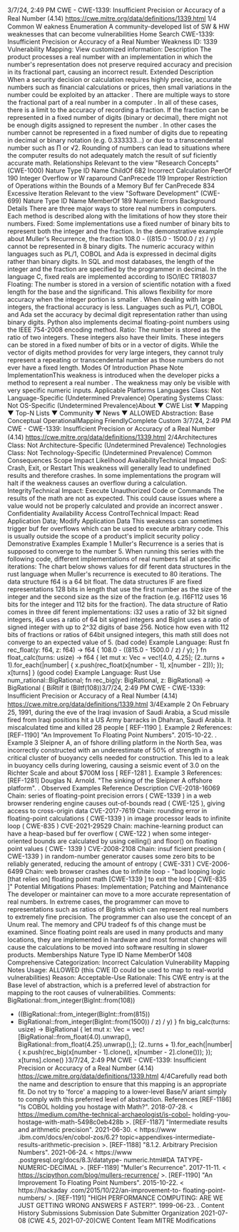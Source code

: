 3/7/24, 2:49 PM CWE - CWE-1339: Insuﬃcient Precision or Accuracy of a Real Number (4.14)
https://cwe.mitre.org/data/deﬁnitions/1339.html 1/4
Common W eakness Enumeration
A community-developed list of SW & HW weaknesses that can become
vulnerabilities
Home Search
CWE-1339: Insufficient Precision or Accuracy of a Real Number
Weakness ID: 1339
Vulnerability Mapping: 
View customized information:
 Description
The product processes a real number with an implementation in which the number's representation does not preserve required
accuracy and precision in its fractional part, causing an incorrect result.
 Extended Description
When a security decision or calculation requires highly precise, accurate numbers such as financial calculations or prices, then small
variations in the number could be exploited by an attacker .
There are multiple ways to store the fractional part of a real number in a computer . In all of these cases, there is a limit to the accuracy
of recording a fraction. If the fraction can be represented in a fixed number of digits (binary or decimal), there might not be enough
digits assigned to represent the number . In other cases the number cannot be represented in a fixed number of digits due to repeating
in decimal or binary notation (e.g. 0.333333...) or due to a transcendental number such as Π or √2. Rounding of numbers can lead to
situations where the computer results do not adequately match the result of suf ficiently accurate math.
 Relationships
 Relevant to the view "Research Concepts" (CWE-1000)
Nature Type ID Name
ChildOf 682 Incorrect Calculation
PeerOf 190 Integer Overflow or W raparound
CanPrecede 119 Improper Restriction of Operations within the Bounds of a Memory Buf fer
CanPrecede 834 Excessive Iteration
 Relevant to the view "Software Development" (CWE-699)
Nature Type ID Name
MemberOf 189 Numeric Errors
 Background Details
There are three major ways to store real numbers in computers. Each method is described along with the limitations of how they store
their numbers.
Fixed: Some implementations use a fixed number of binary bits to represent both the integer and the fraction. In the
demonstrative example about Muller's Recurrence, the fraction 108.0 - ((815.0 - 1500.0 / z) / y) cannot be represented in 8
binary digits. The numeric accuracy within languages such as PL/1, COBOL and Ada is expressed in decimal digits rather
than binary digits. In SQL and most databases, the length of the integer and the fraction are specified by the programmer in
decimal. In the language C, fixed reals are implemented according to ISO/IEC TR18037
Floating: The number is stored in a version of scientific notation with a fixed length for the base and the significand. This
allows flexibility for more accuracy when the integer portion is smaller . When dealing with large integers, the fractional
accuracy is less. Languages such as PL/1, COBOL and Ada set the accuracy by decimal digit representation rather than
using binary digits. Python also implements decimal floating-point numbers using the IEEE 754-2008 encoding method.
Ratio: The number is stored as the ratio of two integers. These integers also have their limits. These integers can be stored in
a fixed number of bits or in a vector of digits. While the vector of digits method provides for very large integers, they cannot
truly represent a repeating or transcendental number as those numbers do not ever have a fixed length.
 Modes Of Introduction
Phase Note
ImplementationThis weakness is introduced when the developer picks a method to represent a real number . The weakness may
only be visible with very specific numeric inputs.
 Applicable Platforms
Languages
Class: Not Language-Specific (Undetermined Prevalence)
Operating Systems
Class: Not OS-Specific (Undetermined Prevalence)About ▼ CWE List ▼ Mapping ▼ Top-N Lists ▼ Community ▼ News ▼
ALLOWED
Abstraction: Base
Conceptual OperationalMapping
FriendlyComplete Custom
3/7/24, 2:49 PM CWE - CWE-1339: Insuﬃcient Precision or Accuracy of a Real Number (4.14)
https://cwe.mitre.org/data/deﬁnitions/1339.html 2/4Architectures
Class: Not Architecture-Specific (Undetermined Prevalence)
Technologies
Class: Not Technology-Specific (Undetermined Prevalence)
 Common Consequences
Scope Impact Likelihood
AvailabilityTechnical Impact: DoS: Crash, Exit, or Restart
This weakness will generally lead to undefined results and therefore crashes. In some
implementations the program will halt if the weakness causes an overflow during a calculation.
IntegrityTechnical Impact: Execute Unauthorized Code or Commands
The results of the math are not as expected. This could cause issues where a value would not be
properly calculated and provide an incorrect answer .
Confidentiality
Availability
Access ControlTechnical Impact: Read Application Data; Modify Application Data
This weakness can sometimes trigger buf fer overflows which can be used to execute arbitrary code.
This is usually outside the scope of a product's implicit security policy .
 Demonstrative Examples
Example 1
Muller's Recurrence is a series that is supposed to converge to the number 5. When running this series with the following code,
different implementations of real numbers fail at specific iterations:
The chart below shows values for dif ferent data structures in the rust language when Muller's recurrence is executed to 80 iterations.
The data structure f64 is a 64 bit float. The data structures IF are fixed representations 128 bits in length that use
the first number as the size of the integer and the second size as the size of the fraction (e.g. I16F112 uses 16 bits for the integer and
112 bits for the fraction). The data structure of Ratio comes in three dif ferent implementations: i32 uses a ratio of 32 bit signed
integers, i64 uses a ratio of 64 bit signed integers and BigInt uses a ratio of signed integer with up to 2^32 digits of base 256. Notice
how even with 112 bits of fractions or ratios of 64bit unsigned integers, this math still does not converge to an expected value of 5.
(bad code) Example Language: Rust 
fn rec\_float(y: f64, z: f64) -> f64
{
108.0 - ((815.0 - 1500.0 / z) / y);
}
fn float\_calc(turns: usize) -> f64
{
let mut x: Vec = vec![4.0, 4.25];
(2..turns + 1).for\_each(|number|
{
x.push(rec\_float(x[number - 1], x[number - 2]));
});
x[turns]
}
(good code) Example Language: Rust 
Use num\_rational::BigRational;
fn rec\_big(y: BigRational, z: BigRational) -> BigRational
{
BiRtilf it (BiItf(108))3/7/24, 2:49 PM CWE - CWE-1339: Insuﬃcient Precision or Accuracy of a Real Number (4.14)
https://cwe.mitre.org/data/deﬁnitions/1339.html 3/4Example 2
On February 25, 1991, during the eve of the Iraqi invasion of Saudi Arabia, a Scud missile fired from Iraqi positions hit a US Army
barracks in Dhahran, Saudi Arabia. It miscalculated time and killed 28 people [ REF-1190 ].
Example 2 References:
[REF-1190] "An Improvement To Floating Point Numbers". 2015-10-22. .
Example 3
Sleipner A, an of fshore drilling platform in the North Sea, was incorrectly constructed with an underestimate of 50% of strength in a
critical cluster of buoyancy cells needed for construction. This led to a leak in buoyancy cells during lowering, causing a seismic event
of 3.0 on the Richter Scale and about $700M loss [ REF-1281 ].
Example 3 References:
[REF-1281] Douglas N. Arnold. "The sinking of the Sleipner A offshore platform". .
 Observed Examples
Reference Description
CVE-2018-16069 Chain: series of floating-point precision errors ( CWE-1339 ) in a web browser rendering engine causes
out-of-bounds read ( CWE-125 ), giving access to cross-origin data
CVE-2017-7619 Chain: rounding error in floating-point calculations ( CWE-1339 ) in image processor leads to infinite
loop ( CWE-835 )
CVE-2021-29529 Chain: machine-learning product can have a heap-based buf fer overflow ( CWE-122 ) when some
integer-oriented bounds are calculated by using ceiling() and floor() on floating point values ( CWE-
1339 )
CVE-2008-2108 Chain: insuf ficient precision ( CWE-1339 ) in random-number generator causes some zero bits to be
reliably generated, reducing the amount of entropy ( CWE-331 )
CVE-2006-6499 Chain: web browser crashes due to infinite loop - "bad looping logic [that relies on] floating point math
[CWE-1339 ] to exit the loop [ CWE-835 ]"
 Potential Mitigations
Phases: Implementation; Patching and Maintenance
The developer or maintainer can move to a more accurate representation of real numbers. In extreme cases, the programmer
can move to representations such as ratios of BigInts which can represent real numbers to extremely fine precision. The
programmer can also use the concept of an Unum real. The memory and CPU tradeof fs of this change must be examined.
Since floating point reals are used in many products and many locations, they are implemented in hardware and most format
changes will cause the calculations to be moved into software resulting in slower products.
 Memberships
Nature Type ID Name
MemberOf 1408 Comprehensive Categorization: Incorrect Calculation
 Vulnerability Mapping Notes
Usage: ALLOWED (this CWE ID could be used to map to real-world vulnerabilities)
Reason: Acceptable-Use
Rationale:
This CWE entry is at the Base level of abstraction, which is a preferred level of abstraction for mapping to the root causes of
vulnerabilities.
Comments:
BigRational::from\_integer(BigInt::from(108))
- ((BigRational::from\_integer(BigInt::from(815))
- BigRational::from\_integer(BigInt::from(1500)) / z)
/ y)
}
fn big\_calc(turns: usize) -> BigRational
{
let mut x: Vec = vec![BigRational::from\_float(4.0).unwrap(), BigRational::from\_float(4.25).unwrap(),];
(2..turns + 1).for\_each(|number|
{
x.push(rec\_big(x[number - 1].clone(), x[number - 2].clone()));
});
x[turns].clone()
}3/7/24, 2:49 PM CWE - CWE-1339: Insuﬃcient Precision or Accuracy of a Real Number (4.14)
https://cwe.mitre.org/data/deﬁnitions/1339.html 4/4Carefully read both the name and description to ensure that this mapping is an appropriate fit. Do not try to 'force' a mapping to a
lower-level Base/V ariant simply to comply with this preferred level of abstraction.
 References
[REF-1186] "Is COBOL holding you hostage with Math?". 2018-07-28. < https://medium.com/the-technical-archaeologist/is-cobol-
holding-you-hostage-with-math-5498c0eb428b >.
[REF-1187] "Intermediate results and arithmetic precision". 2021-06-30. < https://www .ibm.com/docs/en/cobol-zos/6.2?
topic=appendixes-intermediate-results-arithmetic-precision >.
[REF-1188] "8.1.2. Arbitrary Precision Numbers". 2021-06-24. < https://www .postgresql.org/docs/8.3/datatype-
numeric.html#DA TATYPE-NUMERIC-DECIMAL >.
[REF-1189] "Muller's Recurrence". 2017-11-11. < https://scipython.com/blog/mullers-recurrence/ >.
[REF-1190] "An Improvement To Floating Point Numbers". 2015-10-22. < https://hackaday .com/2015/10/22/an-improvement-to-
floating-point-numbers/ >.
[REF-1191] "HIGH PERFORMANCE COMPUTING: ARE WE JUST GETTING WRONG ANSWERS F ASTER?". 1999-06-23.
.
 Content History
 Submissions
Submission Date Submitter Organization
2021-07-08
(CWE 4.5, 2021-07-20)CWE Content Team MITRE
 Modifications